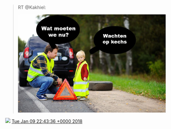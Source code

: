 > RT @Kakhiel: 
> 
> ![](../../media/950860635218366465-DStD36yWAAA1L68.jpg)

<img src="../../media/tweet.ico" width="12" /> [Tue Jan 09 22:43:36 +0000 2018](https://twitter.com/DromerDenker/status/950860635218366465)